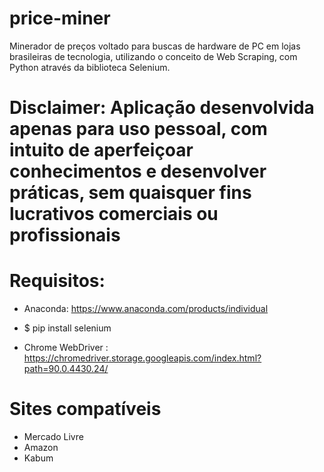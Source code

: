 # price-miner
Minerador de preços voltado para buscas de hardware de PC em lojas brasileiras de tecnologia, utilizando o conceito de Web Scraping, com Python através da biblioteca Selenium.

# Disclaimer: Aplicação desenvolvida apenas para uso pessoal, com intuito de aperfeiçoar conhecimentos e desenvolver práticas, sem quaisquer fins lucrativos comerciais ou profissionais 

# Requisitos:

- Anaconda: https://www.anaconda.com/products/individual
- $ pip install selenium

- Chrome WebDriver : https://chromedriver.storage.googleapis.com/index.html?path=90.0.4430.24/


# Sites compatíveis

- Mercado Livre
- Amazon
- Kabum


